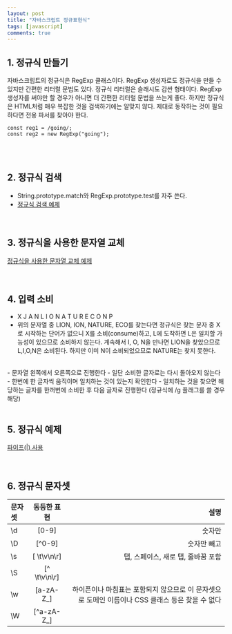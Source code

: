 ```yaml
---
layout: post
title: "자바스크립트 정규표현식"
tags: [javascript]
comments: true
---
```


## 1. 정규식 만들기 
자바스크립트의 정규식은 RegExp 클래스이다. RegExp 생성자로도 정규식을 만들 수 있지만 간편한 리터럴 문법도 있다. 정규식 리터럴은 슬래시도 감싼 형태이다. RegExp 생성자를 써야만 할 경우가 아니면 더 간편한 리터럴 문법을 쓰는게 좋다. 하지만 정규식은 HTML처럼 매우 복잡한 것을 검색하기에는 알맞지 않다. 제대로 동작하는 것이 필요하다면 전용 파서를 찾아야 한다.

```
const reg1 = /going/;
const reg2 = new RegExp("going");
```  
<br/><br/>

## 2. 정규식 검색
- String.prototype.match와 RegExp.prototype.test를 자주 쓴다.  
- [정규식 검색 예제](https://github.com/yoojh9/learning-javascript-example/blob/master/ch17/reg-search-test.js)  
<br/><br/>

## 3. 정규식을 사용한 문자열 교체
[정규식을 사용한 문자열 교체 예제](https://github.com/yoojh9/learning-javascript-example/blob/master/ch17/reg-replace-test.js)  
<br/><br/>

## 4. 입력 소비
- X J A N L I O N A T U R E C O N P
- 위의 문자열 중 LION, ION, NATURE, ECO를 찾는다면 정규식은 찾는 문자 중 X로 시작하는 단어가 없으니 X를 소비(consume)하고, L에 도착하면 L은 일치할 가능성이 있으므로 소비하지 않는다. 계속해서 I, O, N을 만나면 LION을 찾았으므로 L,I,O,N은 소비된다. 하지만 이미 N이 소비되었으므로 NATURE는 찾지 못한다.
<br/>
- 문자열 왼쪽에서 오른쪽으로 진행한다
- 일단 소비한 글자로는 다시 돌아오지 않는다
- 한번에 한 글자씩 움직이며 일치하는 것이 있는지 확인한다
- 일치하는 것을 찾으면 해당하는 글자를 한꺼번에 소비한 후 다음 글자로 진행한다 (정규식에 /g 플래그를 쓸 경우 해당)
<br/><br/>

## 5. 정규식 예제
[파이프(|) 사용](https://github.com/yoojh9/learning-javascript-example/blob/master/ch17/reg-alternation-test.js)  
<br/><br/>

## 6. 정규식 문자셋  

| 문자셋 | 동등한 표현 | 설명 |
|:-----|:----:|-----:|
|\d | [0-9] | 숫자만 |
|\D | [^0-9] | 숫자만 빼고 |
|\s | [ \t\v\n\r] | 탭, 스페이스, 새로 탭, 줄바꿈 포함 |
|\S | [^ \t\v\n\r] | 
|\w | [a-zA-Z_] | 하이픈이나 마침표는 포함되지 않으므로 이 문자셋으로 도메인 이름이나 CSS 클래스 등은 찾을 수 없다 |
|\W | [^a-zA-Z_] | 
